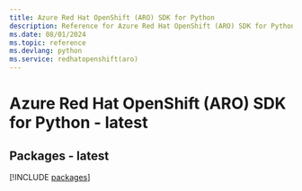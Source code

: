 ```yaml
---
title: Azure Red Hat OpenShift (ARO) SDK for Python
description: Reference for Azure Red Hat OpenShift (ARO) SDK for Python
ms.date: 08/01/2024
ms.topic: reference
ms.devlang: python
ms.service: redhatopenshift(aro)
---
```

# Azure Red Hat OpenShift (ARO) SDK for Python - latest
## Packages - latest
[!INCLUDE [packages](red-hat-openshift-(aro)-index.md)]